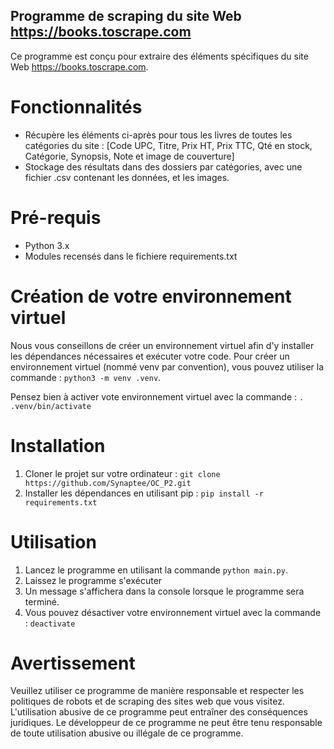 ## Programme de scraping du site Web https://books.toscrape.com

Ce programme est conçu pour extraire des éléments spécifiques du site Web https://books.toscrape.com.

# Fonctionnalités

* Récupère les éléments ci-après pour tous les livres de toutes les catégories du site : [Code UPC, Titre, Prix HT, Prix TTC, Qté en stock, Catégorie, Synopsis, Note et image de couverture]
* Stockage des résultats dans des dossiers par catégories, avec une fichier .csv contenant les données, et les images. 


# Pré-requis

* Python 3.x
* Modules recensés dans le fichiere requirements.txt

# Création de votre environnement virtuel

Nous vous conseillons de créer un environnement virtuel afin d'y installer les dépendances nécessaires et exécuter votre code. 
Pour créer un environnement virtuel (nommé venv par convention), vous pouvez utiliser la commande : `python3 -m venv .venv`.

Pensez bien à activer vote environnement virtuel avec la commande : `. .venv/bin/activate`

# Installation

1. Cloner le projet sur votre ordinateur : `git clone https://github.com/Synaptee/OC_P2.git`
2. Installer les dépendances en utilisant pip : `pip install -r requirements.txt`

# Utilisation

1. Lancez le programme en utilisant la commande `python main.py`.
2. Laissez le programme s'exécuter
3. Un message s'affichera dans la console lorsque le programme sera terminé.
4. Vous pouvez désactiver votre environnement virtuel avec la commande : `deactivate`

# Avertissement

Veuillez utiliser ce programme de manière responsable et respecter les politiques de robots et de scraping des sites web que vous visitez. L'utilisation abusive de ce programme peut entraîner des conséquences juridiques. Le développeur de ce programme ne peut être tenu responsable de toute utilisation abusive ou illégale de ce programme.

